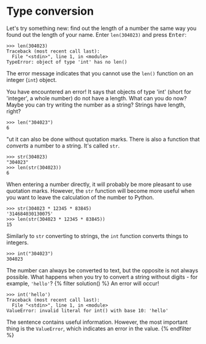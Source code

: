 # Type conversion

Let's try something new: find out the length of a number the same way you found out the length of your name. Enter `len(304023)` and press <kbd>Enter</kbd>:

```pycon
>>> len(304023)
Traceback (most recent call last):
  File "<stdin>", line 1, in <module>
TypeError: object of type 'int' has no len()
```

The error message indicates that you cannot use the `len()` function on an integer (`int`) object.

You have encountered an error! It says that objects of type 'int' (short for 'integer', a whole number) do not have a length. What can you do now? Maybe you can try writing the number as a string? Strings have length, right?

```pycon
>>> len("304023")
6
```

"ut it can also be done without quotation marks. There is also a function that *converts* a number to a string. It's called `str`.


```pycon
>>> str(304023)
"304023"
>>> len(str(304023))
6
```

When entering a number directly, it will probably be more pleasant to use quotation marks. However, the `str` function will become more useful when you want to leave the calculation of the number to Python.

```pycon
>>> str(304023 * 12345 * 83845)
'314684030130075'
>>> len(str(304023 * 12345 * 83845))
15
```

Similarly to `str` converting to strings, the `int` function converts things to integers.

```pycon
>>> int("304023")
304023
```

The number can always be converted to text, but the opposite is not always possible. What happens when you try to convert a string without digits - for example, `'hello'`?
{% filter solution() %}
An error will occur!

``` pycon
>>> int('hello')
Traceback (most recent call last):
  File "<stdin>", line 1, in <module>
ValueError: invalid literal for int() with base 10: 'hello'
```
The sentence contains useful information.
However, the most important thing is the `ValueError`, which indicates an error in the value.
{% endfilter %}
